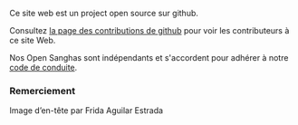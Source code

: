 Ce site web est un project open source sur github.

Consultez [la page des contributions de github](https://github.com/buddha-dharma/micro-site/graphs/contributors) pour voir les contributeurs à ce site Web.

Nos Open Sanghas sont indépendants et s'accordent pour adhérer à notre [code de conduite](../code/).

### Remerciement

Image d’en-tête par Frida Aguilar Estrada